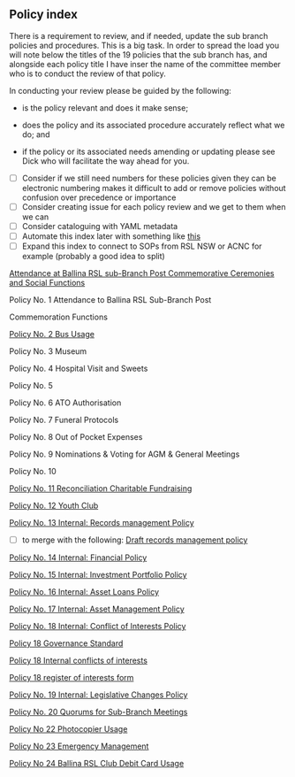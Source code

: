## Policy index

<!-- Commit message

Turn this into an index

This file was previously a policy list from 2020. We can use it as an index for all policies. Change file names to remove punctuation and spaces as this does not play nice in all systems

-->

There is a requirement to review, and if needed, update the sub branch policies
and procedures. This is a big task. In order to spread the load you will note
below the titles of the 19 policies that the sub branch has, and alongside each
policy title I have inser the name of the committee member who is to conduct the
review of that policy.

In conducting your review please be guided by the following:

- is the policy relevant and does it make sense;

- does the policy and its associated procedure accurately reflect what we do;
  and

- if the policy or its associated needs amending or updating please see Dick who
  will facilitate the way ahead for you.

- [ ] Consider if we still need numbers for these policies given they can be
      electronic numbering makes it difficult to add or remove policies without
      confusion over precedence or importance
- [ ] Consider creating issue for each policy review and we get to them when we
      can
- [ ] Consider cataloguing with YAML metadata
- [ ] Automate this index later with something like
      [this](https://github.com/marketplace/actions/markdown-action-create-indexes)
- [ ] Expand this index to connect to SOPs from RSL NSW or ACNC for example
      (probably a good idea to split)

[Attendance at Ballina RSL sub-Branch Post Commemorative Ceremonies and Social Functions](https://github.com/ballinarslsubbranch/sub-branch/blob/main/procedures/1-Policy-No-1-Reviewed-July-2024.md)

Policy No. 1 Attendance to Ballina RSL Sub-Branch Post

Commemoration Functions

[Policy No. 2 Bus Usage](https://github.com/ballinarslsubbranch/sub-branch/blob/main/procedures/Policy-2-Bus-Usage-Reviewed-24-August-2023.md)

Policy No. 3 Museum

Policy No. 4 Hospital Visit and Sweets

Policy No. 5

Policy No. 6 ATO Authorisation

Policy No. 7 Funeral Protocols

Policy No. 8 Out of Pocket Expenses

Policy No. 9 Nominations & Voting for AGM & General Meetings

Policy No. 10

[Policy No. 11 Reconciliation Charitable Fundraising](https://github.com/ballinarslsubbranch/sub-branch/blob/main/procedures/Policy-11-Reconciliation-Charitable-Fundraising.md)

[Policy No. 12 Youth Club](https://github.com/ballinarslsubbranch/sub-branch/blob/main/procedures/Policy-12-Youth-Club-Approved-30-10-18.md)

[Policy No. 13 Internal: Records management Policy](https://github.com/ballinarslsubbranch/sub-branch/blob/main/procedures/Policy-13-Internal-Records-Management.md)

- [ ] to merge with the following:
      [Draft records management policy](https://github.com/ballinarslsubbranch/sub-branch/blob/main/procedures/Policy-13-DRAFT-Internal-Records-Management-Draft.md)

[Policy No. 14 Internal: Financial Policy](https://github.com/ballinarslsubbranch/sub-branch/blob/main/procedures/Policy-14-Internal-Financial-Procedures.md)

[Policy No. 15 Internal: Investment Portfolio Policy](https://github.com/ballinarslsubbranch/sub-branch/blob/main/procedures/Policy-15-Internal-Investment-Portfolio-Management-Procedures-Approved-24-2-21.md)

[Policy No. 16 Internal: Asset Loans Policy](https://github.com/ballinarslsubbranch/sub-branch/blob/main/procedures/Policy-16-Internal-Asset-Loans-Policy.md)

[Policy No. 17 Internal: Asset Management Policy](https://github.com/ballinarslsubbranch/sub-branch/blob/main/procedures/Policy-17-Internal-Asset-Management-Policy.md)

[Policy No. 18 Internal: Conflict of Interests Policy](https://github.com/ballinarslsubbranch/sub-branch/blob/main/procedures/Policy-18-Conflict-of-Interest-June-2018.md)

[Policy 18 Governance Standard](https://github.com/ballinarslsubbranch/sub-branch/blob/main/procedures/Policy-18-Governance-Standard-5.md)

[Policy 18 Internal conflicts of interests](https://github.com/ballinarslsubbranch/sub-branch/blob/main/procedures/Policy-18-Internal-Conflicts-of-Interest-Policy.md)

[Policy 18 register of interests form](https://github.com/ballinarslsubbranch/sub-branch/blob/main/procedures/Policy-18-Register-of-Interest-Form.md)

[Policy No. 19 Internal: Legislative Changes Policy](https://github.com/ballinarslsubbranch/sub-branch/blob/main/procedures/Policy-19-Internal-Legislative-Changes-Policy.md)

[Policy No. 20 Quorums for Sub-Branch Meetings](https://github.com/ballinarslsubbranch/sub-branch/blob/main/procedures/Policy-20-Quorums-for-Ballina-RSL-Sub-Branch-Meetings.md)

[Policy No 22 Photocopier Usage](https://github.com/ballinarslsubbranch/sub-branch/blob/main/procedures/Policy-22-Photocopier-Usage-Ballina-Sub-Branch.md)

[Policy No 23 Emergency Management](https://github.com/ballinarslsubbranch/sub-branch/blob/main/procedures/Policy-23-Emergency-Management-Plan.md)

[Policy No 24 Ballina RSL Club Debit Card Usage](https://github.com/ballinarslsubbranch/sub-branch/blob/main/procedures/Policy-24-Ballina-RSL-Club-Ltd.-Club-Debit-Card-Usage.md)
